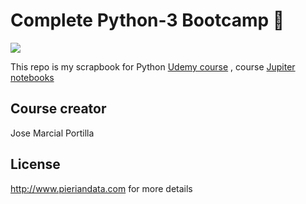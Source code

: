 # Complete Python-3 Bootcamp 🐍
![](https://raw.githubusercontent.com/Pierian-Data/Complete-Python-3-Bootcamp/c6d506ff735d3b6dbdd185be103cf923f65755ff/Pierian_Data_Logo.png)

This repo is my scrapbook for Python [Udemy course](https://www.udemy.com/course/complete-python-bootcamp/learn/lecture/20447403#overview)
, course [Jupiter notebooks](https://github.com/Pierian-Data/Complete-Python-3-Bootcamp)

## Course creator
Jose Marcial Portilla

## License
http://www.pieriandata.com for more details

